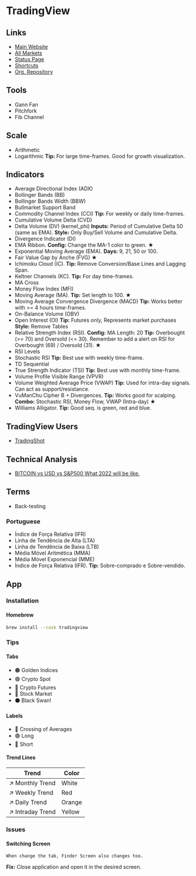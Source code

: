 # TradingView

<!--
https://www.tradingview.com/u/XForceGlobal/

MTP Analysis
MTP ATRRange
MTP ATRStop
MTP OpeningGap
MTP STF
MTP VSA

https://www.tradingview.com/pine-script-docs/en/v4/Introduction.html
-->

<!--
1-BINANCE:BTCUSDT
1-BINANCE:ETHUSDT
-->

<!--
Thomas Bulkowski
-->

<!--
## Configuration

- Heikin Ashi
-->

## Links

- [Main Website](https://tradingview.com/)
- [All Markets](https://tradingview.com/markets/)
- [Status Page](https://status.tradingview.com/)
- [Shortcuts](https://tradingview.com/support/shortcuts/)
- [Org. Repository](https://github.com/tradingview/)

<!--
5m, 15m, 30m, 1h, 2h, 4h, 6h, 12h, 1d, 2d, 1w, 1m
-->

## Tools

- Gann Fan
- Pitchfork
- Fib Channel

## Scale

- Arithmetic
- Logarithmic **Tip:** For large time-frames. Good for growth visualization.

## Indicators

- Average Directional Index (ADX)
- Bollinger Bands (BB)
- Bollinger Bands Width (BBW)
- Bullmarket Support Band
- Commodity Channel Index (CCI) **Tip:** For weekly or daily time-frames.
- Cumulative Volume Delta (CVD)
- Delta Volume (DV) (kernel_phi) **Inputs:** Period of Cumulative Delta 50 (same as EMA). **Style:** Only Buy/Sell Volume and Cumulative Delta.
- Divergence Indicator (DI)
- EMA Ribbon. **Config:** Change the MA-1 color to green. **★**
- Exponential Moving Average (EMA). **Days:** 9, 21, 50 or 100.
- Fair Value Gap by Anche (FVG) **★**
- Ichimoku Cloud (IC). **Tip:** Remove Conversion/Base Lines and Lagging Span.
- Keltner Channels (KC). **Tip:** For day time-frames.
- MA Cross
- Money Flow Index (MFI)
- Moving Average (MA). **Tip:** Set length to 100. **★**
- Moving Average Convergence Divergence (MACD) **Tip:** Works better with >= 4 hours time-frames.
- On-Balance Volume (OBV)
- Open Interest (OI) **Tip:** Futures only, Represents market purchases **Style:** Remove Tables
- Relative Strength Index (RSI). **Config:** MA Length: 20 **Tip:** Overbought (>= 70) and Oversold (<= 30). Remember to add a alert on RSI for Overbought (69) / Oversold (31). **★**
- RSI Levels
- Stochastic RSI **Tip:** Best use with weekly time-frame.
- TD Sequential
- True Strength Indicator (TSI) **Tip:** Best use with monthly time-frame.
- Volume Profile Visible Range (VPVR)
- Volume Weighted Average Price (VWAP) **Tip:** Used for intra-day signals. Can act as support/resistance.
- VuManChu Cipher B + Divergences. **Tip:** Works good for scalping. **Combo:** Stochastic RSI, Money Flow, VWAP (Intra-day) **★**
- Williams Alligator. **Tip:** Good seq. is green, red and blue.

<!--
VWAP: Session, Week, Month, Year
15m/1d
4h/1w
1d/1m
-->

<!--
- Stop ATR
- HiLo Activator
- Average True Range (ATR)
- Central Pivot Range (CPR)
- Key EMAs
- Média de 8 Semanal
- Network Value to Transactions Ratio (NVT Ratio)
- Simple Moving Average (SMA)
- Squeeze Momentum Indicator (SMI)
- Supertrend
- Volume Profile and Volume Indicator (VPVI)
-->

<!--
Info line

Above 45 degrees trend line angle is to fast/steep - Will eventually correct to more sustainable angle between 30-45 degrees
Best trend ine angles are 30-45 degrees for PA to continue in same direction
Below 30 degrees trend line angle is to slow/flat - Will eventually correct to more sustainable angle between 30-45 degrees
-->

## TradingView Users

- [TradingShot](https://www.tradingview.com/u/TradingShot/)

## Technical Analysis

- [BITCOIN vs USD vs S&P500 What 2022 will be like.](https://www.tradingview.com/chart/BTCUSD/5oJFyXZS-BITCOIN-vs-USD-vs-S-P500-What-2022-will-be-like-HAPPY-NEW-YEAR/)

## Terms

- Back-testing

### Portuguese

- Índice de Força Relativa (IFR)
- Linha de Tendência de Alta (LTA)
- Linha de Tendência de Baixa (LTB)
- Média Móvel Aritmética (MMA)
- Média Móvel Exponencial (MME)
- Índice de Força Relativa (IFR). **Tip:** Sobre-comprado e Sobre-vendido.

## App

### Installation

#### Homebrew

```sh
brew install --cask tradingview
```

<!--
Volume Profile Trading Examples - How Do You Use Volume Profiles?
https://www.youtube.com/watch?v=JbtKyOFAht4

Plan Your Trades With The Long and Short Position Tools
https://www.youtube.com/watch?v=OTySzQHqYQw
-->

<!--
Longs / Shorts Ratios
Perpetuals Binance Futures
Liquidations (aggregation)
Funding Rate (aggregation)
-->

### Tips

<!-- ####

```js
fetch('https://www.tradingview.com/charts/XuXHHYhy/clone/', {
  method: 'POST',
  body: JSON.stringify({ name: 'Futures 2' }),
  headers: {
    'Content-type': 'application/json; charset=UTF-8',
  },
})
  .then((res) => res.json())
  .then(console.log)
``` -->

#### Tabs

- 🟠 Golden Indices
- 🟢 Crypto Spot
- 🔴 Crypto Futures
- 🔵 Stock Market
- ⚫ Black Swan!

#### Labels

- 🔵 Crossing of Averages
- 🟢 Long
- 🔴 Short

#### Trend Lines

| Trend            | Color  |
| ---------------- | ------ |
| ↗ Monthly Trend  | White  |
| ↗ Weekly Trend   | Red    |
| ↗ Daily Trend    | Orange |
| ↗ Intraday Trend | Yellow |

### Issues

#### Switching Screen

```log
When change the tab, Finder Screen also changes too.
```

**Fix:** Close application and open it in the desired screen.
